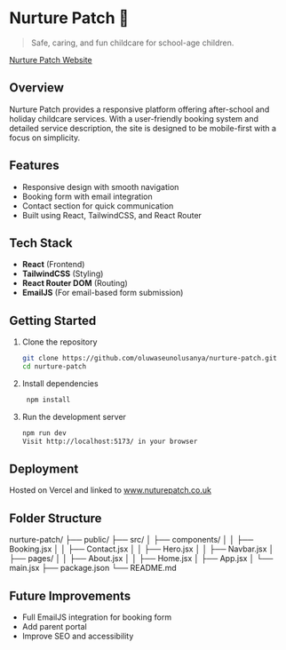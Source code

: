 # Nurture Patch 🌱
> Safe, caring, and fun childcare for school-age children.

[Nurture Patch Website](https://nurturepatch.co.uk)

## Overview
Nurture Patch provides a responsive platform offering after-school and holiday childcare services. With a user-friendly booking system and detailed service description, the site is designed to be mobile-first with a focus on simplicity.

## Features
- Responsive design with smooth navigation
- Booking form with email integration
- Contact section for quick communication
- Built using React, TailwindCSS, and React Router

## Tech Stack
- **React** (Frontend)
- **TailwindCSS** (Styling)
- **React Router DOM** (Routing)
- **EmailJS** (For email-based form submission)

## Getting Started
1. Clone the repository
   ```bash
   git clone https://github.com/oluwaseunolusanya/nurture-patch.git
   cd nurture-patch

2. Install dependencies
    ```bash
     npm install

3. Run the development server
    ```bash
    npm run dev
   Visit http://localhost:5173/ in your browser

## Deployment
Hosted on Vercel and linked to www.nuturepatch.co.uk

## Folder Structure
nurture-patch/
├── public/
├── src/
│   ├── components/
│   │   ├── Booking.jsx
│   │   ├── Contact.jsx
│   │   ├── Hero.jsx
│   │   ├── Navbar.jsx
│   ├── pages/
│   │   ├── About.jsx
│   │   ├── Home.jsx
│   ├── App.jsx
│   └── main.jsx
├── package.json
└── README.md

## Future Improvements
 - Full EmailJS integration for booking form
 - Add parent portal
 - Improve SEO and accessibility
